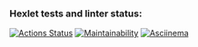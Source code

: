 ### Hexlet tests and linter status:
[![Actions Status](https://github.com/mrAnderson90/frontend-project-44/workflows/hexlet-check/badge.svg)](https://github.com/mrAnderson90/frontend-project-44/actions)
[![Maintainability](https://api.codeclimate.com/v1/badges/79b4ee90992caefcaf45/maintainability)](https://codeclimate.com/github/mrAnderson90/frontend-project-44/maintainability)
[![Asciinema](https://github.com/mrAnderson90/frontend-project-44/workflows/hexlet-check/badge.svg)](https://asciinema.org/a/5yPNFrwDnrUxbeQsPrufoNYYT)